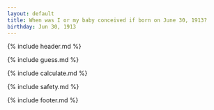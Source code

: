 ```yaml
---
layout: default
title: When was I or my baby conceived if born on June 30, 1913?
birthday: Jun 30, 1913
---
```


{% include header.md %}

{% include guess.md %}

{% include calculate.md %}

{% include safety.md %}

{% include footer.md %}



